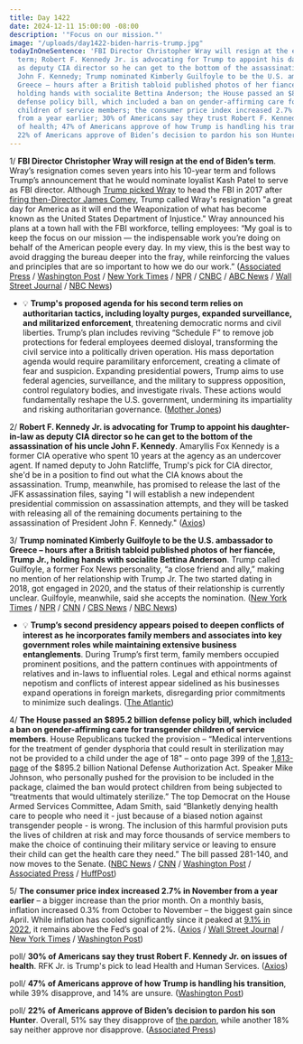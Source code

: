 ```yaml
---
title: Day 1422
date: 2024-12-11 15:00:00 -08:00
description: '"Focus on our mission."'
image: "/uploads/day1422-biden-harris-trump.jpg"
todayInOneSentence: 'FBI Director Christopher Wray will resign at the end of Biden’s
  term; Robert F. Kennedy Jr. is advocating for Trump to appoint his daughter-in-law
  as deputy CIA director so he can get to the bottom of the assassination of his uncle
  John F. Kennedy; Trump nominated Kimberly Guilfoyle to be the U.S. ambassador to
  Greece – hours after a British tabloid published photos of her fiancée, Trump Jr.,
  holding hands with socialite Bettina Anderson; the House passed an $895.2 billion
  defense policy bill, which included a ban on gender-affirming care for transgender
  children of service members; the consumer price index increased 2.7% in November
  from a year earlier; 30% of Americans say they trust Robert F. Kennedy Jr. on issues
  of health; 47% of Americans approve of how Trump is handling his transition; and
  22% of Americans approve of Biden’s decision to pardon his son Hunter. '
---
```


1/ **FBI Director Christopher Wray will resign at the end of Biden’s term**. Wray’s resignation comes seven years into his 10-year term and follows Trump’s announcement that he would nominate loyalist Kash Patel to serve as FBI director. Although [Trump picked Wray](https://whatthefuckjusthappenedtoday.com/2017/06/07/Day-139/#10-trump%E2%80%99s-pick-for-fbi-director-bli) to head the FBI in 2017 after [firing then-Director James Comey](https://whatthefuckjusthappenedtoday.com/2017/05/09/Day-110/#1-trump-fired-james-comey-on-the-rec), Trump called Wray's resignation "a great day for America as it will end the Weaponization of what has become known as the United States Department of Injustice." Wray announced his plans at a town hall with the FBI workforce, telling employees: “My goal is to keep the focus on our mission — the indispensable work you’re doing on behalf of the American people every day. In my view, this is the best way to avoid dragging the bureau deeper into the fray, while reinforcing the values and principles that are so important to how we do our work.” ([Associated Press](https://apnews.com/article/wray-fbi-director-resign-trump-patel-ca7553c92819b5487ce12de252a5a543) / [Washington Post](https://www.washingtonpost.com/national-security/2024/12/11/christopher-wray-resigns-fbi-director-trump-nominee/) / [New York Times](https://www.nytimes.com/live/2024/12/11/us/trump-news) / [NPR](https://www.npr.org/2024/12/11/g-s1-33710/trump-fbi-wray-resigns) / [CNBC](https://www.cnbc.com/2024/12/11/fbi-director-christopher-wray-to-resign-before-trump-takes-office.html) / [ABC News](https://abcnews.go.com/Politics/fbi-director-chris-wray-resigning-amid-pressure-trump/story?id=116653050) / [Wall Street Journal](https://www.wsj.com/politics/policy/christopher-wray-fbi-director-resigns-69069f42) / [NBC News](https://www.nbcnews.com/politics/justice-department/fbi-director-chris-wray-says-resign-ahead-trumps-inauguration-rcna183808))

* 💡 **Trump's proposed agenda for his second term relies on authoritarian tactics, including loyalty purges, expanded surveillance, and militarized enforcement**, threatening democratic norms and civil liberties. Trump’s plan includes reviving “Schedule F” to remove job protections for federal employees deemed disloyal, transforming the civil service into a politically driven operation. His mass deportation agenda would require paramilitary enforcement, creating a climate of fear and suspicion. Expanding presidential powers, Trump aims to use federal agencies, surveillance, and the military to suppress opposition, control regulatory bodies, and investigate rivals. These actions would fundamentally reshape the U.S. government, undermining its impartiality and risking authoritarian governance. ([Mother Jones](https://www.motherjones.com/politics/2024/12/biden-trump-federal-power-police-state/))

2/ **Robert F. Kennedy Jr. is advocating for Trump to appoint his daughter-in-law as deputy CIA director so he can get to the bottom of the assassination of his uncle John F. Kennedy**. Amaryllis Fox Kennedy is a former CIA operative who spent 10 years at the agency as an undercover agent. If named deputy to John Ratcliffe, Trump's pick for CIA director, she'd be in a position to find out what the CIA knows about the assassination. Trump, meanwhile, has promised to release the last of the JFK assassination files, saying "I will establish a new independent presidential commission on assassination attempts, and they will be tasked with releasing all of the remaining documents pertaining to the assassination of President John F. Kennedy." ([Axios](https://www.axios.com/2024/12/11/rfk-jr-cia-jfk-kennedy-assassination-amaryllis-fox))

3/ **Trump nominated Kimberly Guilfoyle to be the U.S. ambassador to Greece – hours after a British tabloid published photos of her fiancée, Trump Jr., holding hands with socialite Bettina Anderson**. Trump called Guilfoyle, a former Fox News personality, “a close friend and ally,” making no mention of her relationship with Trump Jr. The two started dating in 2018, got engaged in 2020, and the status of their relationship is currently unclear. Guilfoyle, meanwhile, said she accepts the nomination. ([New York Times](https://www.nytimes.com/2024/12/10/style/kimberly-guilfoyle-trump-greece-ambassador.html) / [NPR](https://www.npr.org/2024/12/11/nx-s1-5225390/trump-kimberly-guilfoyle-ambassador-greece) / [CNN](https://www.cnn.com/2024/12/10/politics/trump-picks-kimberly-guilfoyle-greece-ambassador/) / [CBS News](https://www.cbsnews.com/news/trump-kimberly-guilfoyle-greece-ambassador/) / [NBC News](https://www.nbcnews.com/politics/donald-trump/trump-picks-kimberly-guilfoyle-tom-barrack-ambassadors-greece-turkey-rcna183708))

* 💡 **Trump’s second presidency appears poised to deepen conflicts of interest as he incorporates family members and associates into key government roles while maintaining extensive business entanglements**. During Trump’s first term, family members occupied prominent positions, and the pattern continues with appointments of relatives and in-laws to influential roles. Legal and ethical norms against nepotism and conflicts of interest appear sidelined as his businesses expand operations in foreign markets, disregarding prior commitments to minimize such dealings. ([The Atlantic](https://www.theatlantic.com/newsletters/archive/2024/12/the-trump-familys-many-entanglements/680952/))

4/ **The House passed an $895.2 billion defense policy bill, which included a ban on gender-affirming care for transgender children of service members**. House Republicans tucked the provision – “Medical interventions for the treatment of gender dysphoria that could result in sterilization may not be provided to a child under the age of 18" – onto page 399 of the [1,813-page](https://docs.house.gov/billsthisweek/20241209/RCP_HR5009_xml%5B89%5D.pdf) of the $895.2 billion National Defense Authorization Act. Speaker Mike Johnson, who personally pushed for the provision to be included in the package, claimed the ban would protect children from being subjected to “treatments that would ultimately sterilize.” The top Democrat on the House Armed Services Committee, Adam Smith, said “Blanketly denying health care to people who need it - just because of a biased notion against transgender people - is wrong. The inclusion of this harmful provision puts the lives of children at risk and may force thousands of service members to make the choice of continuing their military service or leaving to ensure their child can get the health care they need.” The bill passed 281-140, and now moves to the Senate. ([NBC News](https://www.nbcnews.com/politics/congress/house-poised-pass-massive-defense-bill-ban-gender-affirming-care-trans-rcna183810) / [CNN](https://www.cnn.com/2024/12/11/politics/house-vote-ndaa-transgender-children/index.html) / [Washington Post](https://www.washingtonpost.com/national-security/2024/12/11/ndaa-pentagon-transgender-care-children/) / [Associated Press](https://apnews.com/article/military-pay-raise-transgender-care-defense-bill-53c929ef534d906f721426f41b23a53c) / [HuffPost](https://www.huffpost.com/entry/republicans-transgender-youth-defense-bill_n_67586f42e4b00d5a137d6b94))

5/ **The consumer price index increased 2.7% in November from a year earlier** – a bigger increase than the prior month. On a monthly basis, inflation increased 0.3% from October to November – the biggest gain since April. While inflation has cooled significantly since it peaked at [9.1% in 2022](https://whatthefuckjusthappenedtoday.com/2022/07/13/day-540/#1-inflation-climbed-to-9-1-in-june-c), it remains above the Fed’s goal of 2%. ([Axios](https://www.axios.com/2024/12/11/cpi-report-november-inflation-economy) / [Wall Street Journal](https://www.wsj.com/economy/cpi-report-inflation-november-interest-rate-d2520eaa) / [New York Times](https://www.nytimes.com/2024/12/11/business/inflation-cpi-november.html) / [Washington Post](https://www.washingtonpost.com/business/2024/12/11/cpi-november-inflation-insurance/))

poll/ **30% of Americans say they trust Robert F. Kennedy Jr. on issues of health**. RFK Jr. is Trump's pick to lead Health and Human Services. ([Axios](https://www.axios.com/2024/12/11/trump-rfk-jr-american-distrust-health-poll))

poll/ **47% of Americans approve of how Trump is handling his transition**, while 39% disapprove, and 14% are unsure. ([Washington Post](https://www.washingtonpost.com/politics/2024/12/11/trump-administration-transition/#link-AR37LAMV7RGMRBNK53RP7UFJZI))

poll/ **22% of Americans approve of Biden’s decision to pardon his son Hunter**. Overall, 51% say they disapprove of [the pardon](https://whatthefuckjusthappenedtoday.com/wtf-is/pardon/), while another 18% say neither approve nor disapprove. ([Associated Press](https://apnews.com/article/hunter-biden-pardon-poll-approve-disapprove-survey-cb7b7e4931b0a778bd0a68cc1733c4a9))